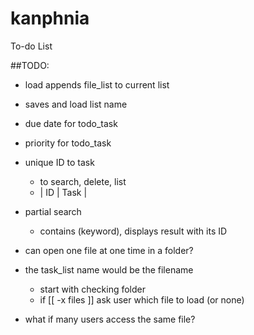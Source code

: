 # kanphnia
To-do List

##TODO:
* load appends file_list to current list
* saves and load list name
* due date for todo_task
* priority for todo_task
* unique ID to task
   - to search, delete, list
   - | ID | Task |
* partial search
   - contains (keyword), displays result with its ID
* can open one file at one time in a folder?
* the task_list name would be the filename
   - start with checking folder
   - if [[ -x files ]] ask user which file to load (or none)

* what if many users access the same file?
